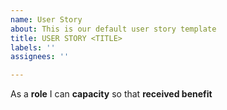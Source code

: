 ```yaml
---
name: User Story
about: This is our default user story template
title: USER STORY <TITLE>
labels: ''
assignees: ''

---
```


As a **role** I can **capacity** so that **received benefit**
